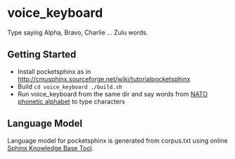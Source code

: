 voice_keyboard
==============

Type saying Alpha, Bravo, Charlie ... Zulu  words.

## Getting Started
 * Install pocketsphinx as in http://cmusphinx.sourceforge.net/wiki/tutorialpocketsphinx
 * Build
``
        cd voice_keyboard
        ./build.sh
``
 * Run voice_keyboard from the same dir and say words from [NATO phonetic alphabet](https://en.wikipedia.org/wiki/NATO_phonetic_alphabet) to type characters
       
## Language Model
Language model for pocketsphinx is generated from corpus.txt using online [Sphinx Knowledge Base Tool](http://www.speech.cs.cmu.edu/tools/lmtool-new.html).